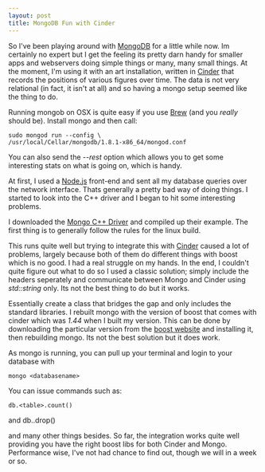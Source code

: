 ```yaml
---
layout: post
title: MongoDB Fun with Cinder
---
```


So I've been playing around with [MongoDB](http://www.mongodb.org) for a little while now. Im certainly no expert but I get the feeling its pretty darn handy for smaller apps and webservers doing simple things or many, many small things. At the moment, I'm using it with an art installation, written in [Cinder](http://libcinder.org/) that records the positions of various figures over time. The data is not very relational (in fact, it isn't at all) and so having a mongo setup seemed like the thing to do.


Running mongob on OSX is quite easy if you use [Brew](https://github.com/mxcl/homebrew) (and you *really* should be). Install mongo and then call:

    sudo mongod run --config \
    /usr/local/Cellar/mongodb/1.8.1-x86_64/mongod.conf

You can also send the *--rest* option which allows you to get some interesting stats on what is going on, which is handy.


At first, I used a [Node.js](http://nodejs.org/) front-end and sent all my database queries over the network interface. Thats generally a pretty bad way of doing things. I started to look into the C++ driver and I began to hit some interesting problems.

I downloaded the [Mongo C++ Driver](http://www.mongodb.org/pages/viewpage.action?pageId=133415) and compiled up their example. The first thing is to generally follow the rules for the linux build.


This runs quite well but trying to integrate this with [Cinder](http://libcinder.org/) caused a lot of problems, largely because both of them do different things with boost which is no good. I had a real struggle on my hands. In the end, I couldn't quite figure out what to do so I used a classic solution; simply include the headers seperately and communicate between Mongo and Cinder using *std::string* only. Its not the best thing to do but it works. 


Essentially create a class that bridges the gap and only includes the standard libraries. I rebuilt mongo with the version of boost that comes with cinder which was *1.44* when I built my version. This can be done by downloading the particular version from the [boost website](http://www.boost.org/) and installing it, then rebuilding mongo. Its not the best solution but it does work. 


As mongo is running, you can pull up your terminal and login to your database with

    mongo <databasename>

You can issue commands such as:

    db.<table>.count()

and 
    db.<table>.drop()

and many other things besides. So far, the integration works quite well providing you have the right boost libs for both Cinder and Mongo. Performance wise, I've not had chance to find out, though we will in a week or so.
